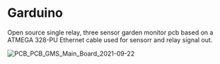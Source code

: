 # Garduino
Open source single relay, three sensor garden monitor pcb based on a ATMEGA 328-PU
Ethernet cable used for sensorr and relay signal out.


![PCB_PCB_GMS_Main_Board_2021-09-22](https://user-images.githubusercontent.com/37051908/134407905-fd36f89a-2e94-43f4-92b9-10339d6db89f.png)
